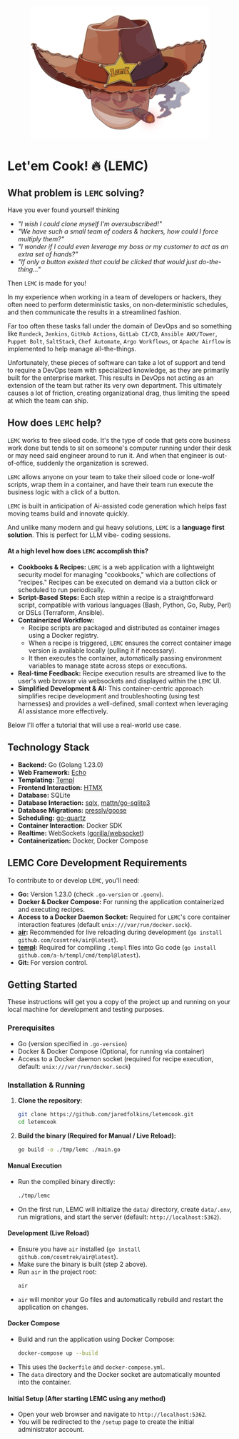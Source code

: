 <p align="center">
  <img src="logo.png" alt="LEMC Logo" width="400"/>
</p>

# Let'em Cook! 🔥 (LEMC)

## What problem is `LEMC` solving?

Have you ever found yourself thinking 
- _"I wish I could clone myself I'm oversubscribed!"_
- _"We have such a small team of coders & hackers, how could I force multiply them?"_
- _"I wonder if I could even leverage my boss or my customer to act as an extra set of hands?"_ 
- _"If only a button existed that could be clicked that would just do-the-thing..."_ 

Then `LEMC` is made for you!

In my experience when working in a team of developers or hackers, they often need to perform deterministic tasks, on non-deterministic schedules, and then communicate the results in a streamlined fashion.

Far too often these tasks fall under the domain of DevOps and so something like `Rundeck`, `Jenkins`, `GitHub Actions`, `GitLab CI/CD`, `Ansible AWX/Tower`, `Puppet Bolt`, `SaltStack`, `Chef Automate`, `Argo Workflows`, or `Apache Airflow` is implemented to help manage all-the-things.

Unfortunately, these pieces of software can take a lot of support and tend to require a DevOps team with specialized knowledge, as they are primarily built for the enterprise market. This results in DevOps not acting as an extension of the team but rather its very own department. This ultimately causes a lot of friction, creating organizational drag, thus limiting the speed at which the team can ship.  

## How does `LEMC` help?

`LEMC` works to free siloed code. It's the type of code that gets core business work done but tends to sit on someone's computer running under their desk or may need said engineer around to run it. And when that engineer is out-of-office, suddenly the organization is screwed.

`LEMC` allows anyone on your team to take their siloed code or lone-wolf scripts, wrap them in a container, and have their team run execute the business logic with a click of a button. 

`LEMC` is built in anticipation of Ai-assisted code generation which helps fast moving teams build and innovate quickly. 

And unlike many modern and gui heavy solutions, `LEMC` is a **language first solution**. This is perfect for LLM vibe- coding sessions. 

#### At a high level how does `LEMC` accomplish this?

- **Cookbooks & Recipes:** `LEMC` is a web application with a lightweight security model for managing "cookbooks," which are collections of "recipes." Recipes can be executed on demand via a button click or scheduled to run periodically.
- **Script-Based Steps:** Each step within a recipe is a straightforward script, compatible with various languages (Bash, Python, Go, Ruby, Perl) or DSLs (Terraform, Ansible).
- **Containerized Workflow:**
    - Recipe scripts are packaged and distributed as container images using a Docker registry.
    - When a recipe is triggered, `LEMC` ensures the correct container image version is available locally (pulling it if necessary).
    - It then executes the container, automatically passing environment variables to manage state across steps or executions.
- **Real-time Feedback:** Recipe execution results are streamed live to the user's web browser via websockets and displayed within the `LEMC` UI.
- **Simplified Development & AI:** This container-centric approach simplifies recipe development and troubleshooting (using test harnesses) and provides a well-defined, small context when leveraging AI assistance more effectively.

Below I'll offer a tutorial that will use a real-world use case.

## Technology Stack

*   **Backend:** Go (Golang 1.23.0)
*   **Web Framework:** [Echo](https://echo.labstack.com/)
*   **Templating:** [Templ](https://templ.guide/)
*   **Frontend Interaction:** [HTMX](https://htmx.org/)
*   **Database:** SQLite
*   **Database Interaction:** [sqlx](https://github.com/jmoiron/sqlx), [mattn/go-sqlite3](https://github.com/mattn/go-sqlite3)
*   **Database Migrations:** [pressly/goose](https://github.com/pressly/goose)
*   **Scheduling:** [go-quartz](https://github.com/reugn/go-quartz)
*   **Container Interaction:** Docker SDK
*   **Realtime:** WebSockets ([gorilla/websocket](https://github.com/gorilla/websocket))
*   **Containerization:** Docker, Docker Compose

## LEMC Core Development Requirements

To contribute to or develop `LEMC`, you'll need:

*   **Go:** Version 1.23.0 (check `.go-version` or `.goenv`).
*   **Docker & Docker Compose:** For running the application containerized and executing recipes.
*   **Access to a Docker Daemon Socket:** Required for `LEMC`'s core container interaction features (default `unix:///var/run/docker.sock`).
*   **[air](https://github.com/cosmtrek/air):** Recommended for live reloading during development (`go install github.com/cosmtrek/air@latest`).
*   **[templ](https://templ.guide/):** Required for compiling `.templ` files into Go code (`go install github.com/a-h/templ/cmd/templ@latest`).
*   **Git:** For version control.

## Getting Started

These instructions will get you a copy of the project up and running on your local machine for development and testing purposes.

### Prerequisites

*   Go (version specified in `.go-version`)
*   Docker & Docker Compose (Optional, for running via container)
*   Access to a Docker daemon socket (required for recipe execution, default: `unix:///var/run/docker.sock`)

### Installation & Running

1.  **Clone the repository:**
    ```bash
    git clone https://github.com/jaredfolkins/letemcook.git
    cd letemcook
    ```

2.  **Build the binary (Required for Manual / Live Reload):**
    ```bash
    go build -o ./tmp/lemc ./main.go
    ```

#### Manual Execution

*   Run the compiled binary directly:
    ```bash
    ./tmp/lemc
    ```
*   On the first run, LEMC will initialize the `data/` directory, create `data/.env`, run migrations, and start the server (default: `http://localhost:5362`).

#### Development (Live Reload)

*   Ensure you have `air` installed (`go install github.com/cosmtrek/air@latest`).
*   Make sure the binary is built (step 2 above).
*   Run `air` in the project root:
    ```bash
    air
    ```
*   `air` will monitor your Go files and automatically rebuild and restart the application on changes.

#### Docker Compose

*   Build and run the application using Docker Compose:
    ```bash
    docker-compose up --build
    ```
*   This uses the `Dockerfile` and `docker-compose.yml`.
*   The `data` directory and the Docker socket are automatically mounted into the container.

#### Initial Setup (After starting LEMC using any method)

*   Open your web browser and navigate to `http://localhost:5362`.
*   You will be redirected to the `/setup` page to create the initial administrator account.